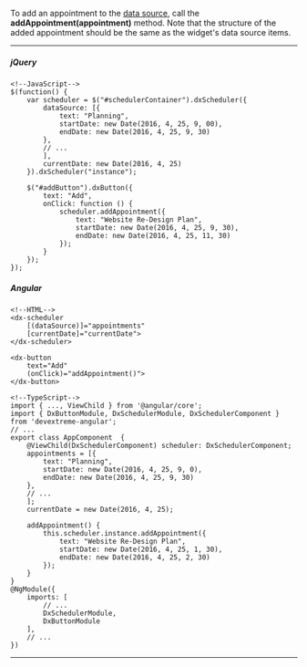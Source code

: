 To add an appointment to the [data source](/api-reference/10%20UI%20Widgets/dxScheduler/1%20Configuration/dataSource.md '/Documentation/ApiReference/UI_Widgets/dxScheduler/Configuration/#dataSource'), call the **addAppointment(appointment)** method. Note that the structure of the added appointment should be the same as the widget's data source items.

---

##### jQuery

    <!--JavaScript-->
    $(function() {
        var scheduler = $("#schedulerContainer").dxScheduler({
            dataSource: [{
                text: "Planning",
                startDate: new Date(2016, 4, 25, 9, 00),
                endDate: new Date(2016, 4, 25, 9, 30)
            }, 
            // ...
            ],
            currentDate: new Date(2016, 4, 25)
        }).dxScheduler("instance");

        $("#addButton").dxButton({
            text: "Add",
            onClick: function () {
                scheduler.addAppointment({
                    text: "Website Re-Design Plan",
                    startDate: new Date(2016, 4, 25, 9, 30),
                    endDate: new Date(2016, 4, 25, 11, 30)
                });
            }
        });
    });
    
##### Angular

    <!--HTML-->
    <dx-scheduler
        [(dataSource)]="appointments"
        [currentDate]="currentDate">
    </dx-scheduler>

    <dx-button
        text="Add"
        (onClick)="addAppointment()">
    </dx-button>

    <!--TypeScript-->
    import { ..., ViewChild } from '@angular/core';
    import { DxButtonModule, DxSchedulerModule, DxSchedulerComponent } from 'devextreme-angular';
    // ...
    export class AppComponent  {
        @ViewChild(DxSchedulerComponent) scheduler: DxSchedulerComponent;
        appointments = [{
            text: "Planning",
            startDate: new Date(2016, 4, 25, 9, 0),
            endDate: new Date(2016, 4, 25, 9, 30)
        }, 
        // ...
        ];
        currentDate = new Date(2016, 4, 25);

        addAppointment() {
            this.scheduler.instance.addAppointment({
                text: "Website Re-Design Plan",
                startDate: new Date(2016, 4, 25, 1, 30),
                endDate: new Date(2016, 4, 25, 2, 30)
            });
        }
    }
    @NgModule({
        imports: [
            // ...
            DxSchedulerModule,
            DxButtonModule
        ],
        // ...
    })

---